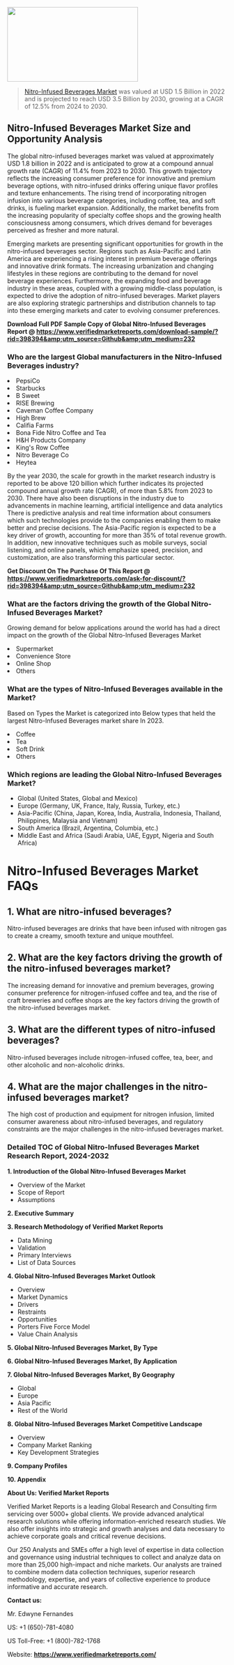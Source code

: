 
<img src="https://ffe5etoiles.com/wp-content/uploads/2024/12/MST1-300x171.png" alt="" width="300" height="171" class="alignnone size-medium wp-image-20088" /><blockquote><p><p><a href="https://www.verifiedmarketreports.com/download-sample/?rid=398394&utm_source=Github&utm_medium=232" target="_blank">Nitro-Infused Beverages Market</a> was valued at USD 1.5 Billion in 2022 and is projected to reach USD 3.5 Billion by 2030, growing at a CAGR of 12.5% from 2024 to 2030.</p></blockquote><p><h2>Nitro-Infused Beverages Market Size and Opportunity Analysis</h2><p>The global nitro-infused beverages market was valued at approximately USD 1.8 billion in 2022 and is anticipated to grow at a compound annual growth rate (CAGR) of 11.4% from 2023 to 2030. This growth trajectory reflects the increasing consumer preference for innovative and premium beverage options, with nitro-infused drinks offering unique flavor profiles and texture enhancements. The rising trend of incorporating nitrogen infusion into various beverage categories, including coffee, tea, and soft drinks, is fueling market expansion. Additionally, the market benefits from the increasing popularity of specialty coffee shops and the growing health consciousness among consumers, which drives demand for beverages perceived as fresher and more natural.</p><p>Emerging markets are presenting significant opportunities for growth in the nitro-infused beverages sector. Regions such as Asia-Pacific and Latin America are experiencing a rising interest in premium beverage offerings and innovative drink formats. The increasing urbanization and changing lifestyles in these regions are contributing to the demand for novel beverage experiences. Furthermore, the expanding food and beverage industry in these areas, coupled with a growing middle-class population, is expected to drive the adoption of nitro-infused beverages. Market players are also exploring strategic partnerships and distribution channels to tap into these emerging markets and cater to evolving consumer preferences.</p></p><p class=""><strong>Download Full PDF Sample Copy of Global Nitro-Infused Beverages Report @ <a href="https://www.verifiedmarketreports.com/download-sample/?rid=398394&amp;utm_source=Github&amp;utm_medium=232" target="_blank">https://www.verifiedmarketreports.com/download-sample/?rid=398394&amp;utm_source=Github&amp;utm_medium=232</a></strong></p><h3 id="" class="">Who are the largest Global manufacturers in the Nitro-Infused Beverages industry?</h3><p><li>PepsiCo</li><li> Starbucks</li><li> B Sweet</li><li> RISE Brewing</li><li> Caveman Coffee Company</li><li> High Brew</li><li> Califia Farms</li><li> Bona Fide Nitro Coffee and Tea</li><li> H&H Products Company</li><li> King's Row Coffee</li><li> Nitro Beverage Co</li><li> Heytea</li></p><div class=""><div class="" dir="" data-message-author-role="" data-message-id="" data-message-model-slug=""><div class=""><div class=""><div class=""><div class="" dir="" data-message-author-role="" data-message-id="" data-message-model-slug=""><div class=""><div class=""><p>By the year 2030, the scale for growth in the market research industry is reported to be above 120 billion which further indicates its projected compound annual growth rate (CAGR), of more than 5.8% from 2023 to 2030. There have also been disruptions in the industry due to advancements in machine learning, artificial intelligence and data analytics There is predictive analysis and real time information about consumers which such technologies provide to the companies enabling them to make better and precise decisions. The Asia-Pacific region is expected to be a key driver of growth, accounting for more than 35% of total revenue growth. In addition, new innovative techniques such as mobile surveys, social listening, and online panels, which emphasize speed, precision, and customization, are also transforming this particular sector.</p><p><strong>Get Discount On The Purchase Of This Report @&nbsp; <a href="https://www.verifiedmarketreports.com/ask-for-discount/?rid=398394&amp;utm_source=Github&amp;utm_medium=232" target="_blank">https://www.verifiedmarketreports.com/ask-for-discount/?rid=398394&amp;utm_source=Github&amp;utm_medium=232</a></strong></p></div></div></div></div></div></div></div></div><h3 id="" class="">What are the factors driving the growth of the Global Nitro-Infused Beverages Market?</h3><p id="" class="">Growing demand for below applications around the world has had a direct impact on the growth of the Global Nitro-Infused Beverages Market</p><p id="" class=""><li>Supermarket</li><li> Convenience Store</li><li> Online Shop</li><li> Others</li></p><h3 id="" class="">What are the types of Nitro-Infused Beverages available in the Market?</h3><p id="" class="">Based on Types the Market is categorized into Below types that held the largest Nitro-Infused Beverages market share In 2023.</p><p id="" class=""><li>Coffee</li><li> Tea</li><li> Soft Drink</li><li> Others</li></p><h3 id="" class="">Which regions are leading the Global Nitro-Infused Beverages Market?</h3><ul><li>Global (United States, Global and Mexico)</li><li>Europe (Germany, UK, France, Italy, Russia, Turkey, etc.)</li><li>Asia-Pacific (China, Japan, Korea, India, Australia, Indonesia, Thailand, Philippines, Malaysia and Vietnam)</li><li>South America (Brazil, Argentina, Columbia, etc.)</li><li>Middle East and Africa (Saudi Arabia, UAE, Egypt, Nigeria and South Africa)</li></ul><p><h1>Nitro-Infused Beverages Market FAQs</h1><h2>1. What are nitro-infused beverages?</h2><p>Nitro-infused beverages are drinks that have been infused with nitrogen gas to create a creamy, smooth texture and unique mouthfeel.</p><h2>2. What are the key factors driving the growth of the nitro-infused beverages market?</h2><p>The increasing demand for innovative and premium beverages, growing consumer preference for nitrogen-infused coffee and tea, and the rise of craft breweries and coffee shops are the key factors driving the growth of the nitro-infused beverages market.</p><h2>3. What are the different types of nitro-infused beverages?</h2><p>Nitro-infused beverages include nitrogen-infused coffee, tea, beer, and other alcoholic and non-alcoholic drinks.</p><h2>4. What are the major challenges in the nitro-infused beverages market?</h2><p>The high cost of production and equipment for nitrogen infusion, limited consumer awareness about nitro-infused beverages, and regulatory constraints are the major challenges in the nitro-infused beverages market.</p><!-- And so on for the remaining FAQs... --></body></html></p><h3 id="" class="">Detailed TOC of Global Nitro-Infused Beverages Market Research Report, 2024-2032</h3><p id="" class=""><strong>1. Introduction of the Global Nitro-Infused Beverages Market</strong></p><ul><li>Overview of the Market</li><li>Scope of Report</li><li>Assumptions</li></ul><p id="" class=""><strong>2. Executive Summary</strong></p><p id="" class=""><strong>3. Research Methodology of&nbsp;Verified Market Reports</strong></p><ul><li>Data Mining</li><li>Validation</li><li>Primary Interviews</li><li>List of Data Sources</li></ul><p id="" class=""><strong>4. Global Nitro-Infused Beverages Market Outlook</strong></p><ul><li>Overview</li><li>Market Dynamics</li><li>Drivers</li><li>Restraints</li><li>Opportunities</li><li>Porters Five Force Model</li><li>Value Chain Analysis</li></ul><p id="" class=""><strong>5. Global Nitro-Infused Beverages Market, By&nbsp;Type</strong></p><p id="" class=""><strong>6. Global Nitro-Infused Beverages Market, By Application</strong></p><p id="" class=""><strong>7. Global Nitro-Infused Beverages Market, By Geography</strong></p><ul><li>Global</li><li>Europe</li><li>Asia Pacific</li><li>Rest of the World</li></ul><p id="" class=""><strong>8. Global Nitro-Infused Beverages Market Competitive Landscape</strong></p><ul><li>Overview</li><li>Company Market Ranking</li><li>Key Development Strategies</li></ul><p id="" class=""><strong>9. Company Profiles</strong></p><p id="" class=""><strong>10. Appendix</strong></p><p id="" class=""><strong>About Us: Verified Market Reports</strong></p><p id="" class="">Verified Market Reports is a leading Global Research and Consulting firm servicing over 5000+ global clients. We provide advanced analytical research solutions while offering information-enriched research studies. We also offer insights into strategic and growth analyses and data necessary to achieve corporate goals and critical revenue decisions.</p><p id="" class="">Our 250 Analysts and SMEs offer a high level of expertise in data collection and governance using industrial techniques to collect and analyze data on more than 25,000 high-impact and niche markets. Our analysts are trained to combine modern data collection techniques, superior research methodology, expertise, and years of collective experience to produce informative and accurate research.</p><p id="" class=""><strong>Contact us:</strong></p><p id="" class="">Mr. Edwyne Fernandes</p><p id="" class="">US: +1 (650)-781-4080</p><p id="" class="">US Toll-Free: +1 (800)-782-1768</p><p id="" class="">Website: <a target="" data-test-app-aware-link=""><strong>https://www.verifiedmarketreports.com/</strong></a></p>
